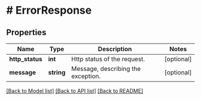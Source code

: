 # # ErrorResponse

## Properties

Name | Type | Description | Notes
------------ | ------------- | ------------- | -------------
**http_status** | **int** | Http status of the request. | [optional]
**message** | **string** | Message, describing the exception. | [optional]

[[Back to Model list]](../../README.md#models) [[Back to API list]](../../README.md#endpoints) [[Back to README]](../../README.md)
